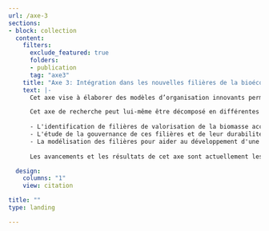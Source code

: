 ```yaml
---
url: /axe-3
sections:
- block: collection
  content:
    filters:
      exclude_featured: true
      folders:
      - publication
      tag: "axe3"
    title: "Axe 3: Intégration dans les nouvelles filières de la bioéconomie"    
    text: |-      
      Cet axe vise à élaborer des modèles d’organisation innovants permettant de fournir de nouveaux services aux décideurs, d’assurer une complétude de la chaîne de valeur sur le territoire et d’intégrer les métiers liés à l’accoroutisme dans les nouvelles filières de la bioéconomie.

      Cet axe de recherche peut lui-même être décomposé en différentes activités:
      
      - L'identification de filières de valorisation de la biomasse accompagnée d'études de faisabilité.
      - L'étude de la gouvernance de ces filières et de leur durabilité.
      - La modélisation des filières pour aider au développement d'une bioéconomie territoriale à partir de la biomasse des bords de route.
      
      Les avancements et les résultats de cet axe sont actuellement les suivants:

  design:
    columns: "1"
    view: citation

title: ""
type: landing

---
```


